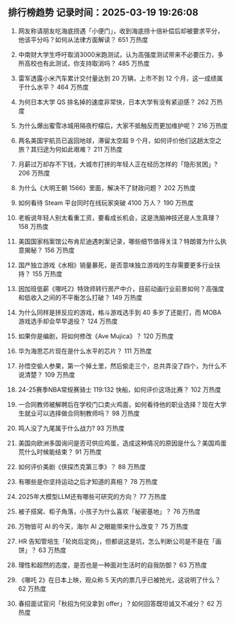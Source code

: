 
## 排行榜趋势 记录时间：2025-03-19 19:26:08
  
  1. 网友称请朋友吃海底捞遇「小便门」，收到海底捞十倍补偿后却被要求平分，他该平分吗？如何从法律方面解读？ 651 万热度
    
  2. 中南财大学生呼吁取消3000米跑测试，认为高强度测试带来不必要压力，多所高校也有此测试，你支持取消吗？ 485 万热度
    
  3. 雷军透露小米汽车累计交付量达到 20 万辆，上市不到 12 个月，这一成绩属于什么水平？ 464 万热度
    
  4. 为何日本大学 QS 排名掉的速度非常快，日本大学有没有紧迫感？ 262 万热度
    
  5. 为什么爆出蜜雪冰城用隔夜柠檬后，大家不抵触反而更加维护呢？ 216 万热度
    
  6. 两名美国宇航员已返回地球，滞留太空超 9 个月，如何评价他们这趟太空之旅？其归途为何如此艰难？ 211 万热度
    
  7. 月薪过万却存不下钱，大城市打拼的年轻人正在经历怎样的「隐形贫困」? 206 万热度
    
  8. 为什么《大明王朝 1566》里面，解决不了财政问题？ 202 万热度
    
  9. 如何看待 Steam 平台同时在线玩家突破 4100 万人？ 190 万热度
    
  10. 老板说年轻人别太看重工资，要看成长机会，这是洗脑神技还是人生真理？ 158 万热度
    
  11. 美国国家档案馆公布肯尼迪遇刺案记录，哪些细节值得关注？特朗普为什么执意揭秘？ 156 万热度
    
  12. 国产独立游戏《水相》销量暴死，是否意味独立游戏的生存需要更多行业扶持？ 155 万热度
    
  13. 因加班低薪《哪吒2》特效师转行房产中介，目前动画行业前景如何？高强度和低收入之间的不平衡怎么打破？ 149 万热度
    
  14. 为什么同样是拼反应的游戏，格斗游戏选手到 40 多岁了还能打，而 MOBA 游戏选手却会早早退役？ 124 万热度
    
  15. 如果你是编剧，将如何修改《Ave Mujica》？ 120 万热度
    
  16. 华为海思芯片现在是什么水平的芯片？ 111 万热度
    
  17. 孙悟空偷人参果，第一个掉土里，然后偷走三个，总共弄没了四个，为什么不说清楚？ 109 万热度
    
  18. 24-25赛季NBA常规赛骑士 119:132 快船，如何评价这场比赛？ 102 万热度
    
  19. 一合同教师被解聘后在学校门口卖火鸡面，如何看待他的职业选择？现在大学生就业可以选择做合同制教师吗？ 98 万热度
    
  20. 鸣人没了九尾属于什么战力? 93 万热度
    
  21. 美国向欧洲多国询问是否可供应鸡蛋，造成这种情况的原因是什么？美国鸡蛋荒什么时候能结束？ 91 万热度
    
  22. 如何评价美剧《侠探杰克第三季》？ 88 万热度
    
  23. 有哪些是你坚持运动之后才知道的真相？ 78 万热度
    
  24. 2025年大模型LLM还有哪些可研究的方向？ 77 万热度
    
  25. 被子搭窝、柜子角落，小孩子为什么喜欢「秘密基地」？ 76 万热度
    
  26. 万物皆可 AI 的今天，海尔 AI 之眼能带来什么改变？ 75 万热度
    
  27. HR 告知管培生「轮岗后定岗」，但都说这是坑，怎么判断公司是不是在「画饼」？ 63 万热度
    
  28. 理性和超然的态度，是否也是一种面对生活时的自我防御？ 63 万热度
    
  29. 《哪吒 2》在日本上映，观众称 5 天内的票几乎已被抢光，这说明了什么？ 62 万热度
    
  30. 春招面试官问「秋招为何没拿到 offer」？如何回答既坦诚又不减分？ 62 万热度
    